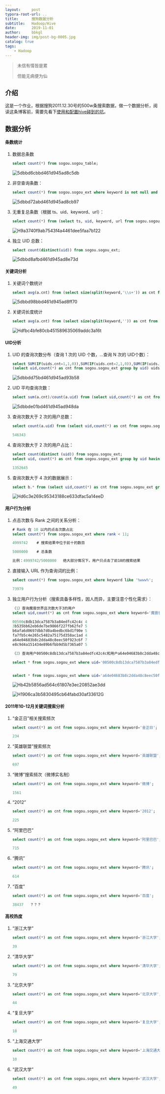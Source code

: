 ```yaml
---
layout:     post
typora-root-url: ..
title:      搜狗数据分析
subtitle:   Hadoop/Hive
date:       2019-11-01
author:     bbkgl
header-img: img/post-bg-0005.jpg
catalog: true
tags:
    - Hadoop
---
```


> 未信有情皆是累
>
> 但能无病便为仙

## 介绍

这是一个作业，根据搜狗2011.12.30号的500w条搜索数据，做一个数据分析，阅读这条博客前，需要先看下[使用和配置hive碰到的坑](<https://bbkgl.github.io/2019/10/30/%E4%BD%BF%E7%94%A8%E5%92%8Chive%E7%A2%B0%E5%88%B0%E7%9A%84%E5%9D%91/>)。

## 数据分析

#### 条数统计

1. 数据总条数

   ```sql
   select count(*) from sogou.sogou_table;
   ```

   ![5dbbd6cbbd461d945ad8c5db](/cloud_img/5dbbd6cbbd461d945ad8c5db.jpg)

2. 非空查询条数：

   ```sql
   select count(*) from sogou.sogou_ext where keyword is not null and keyword!='';
   ```

   ![5dbbd72abd461d945ad8cb97](/cloud_img/5dbbd72abd461d945ad8cb97.jpg)

3. 无重复总条数（根据 ts、uid、keyword、url）：

   ```sql
   select count(*) from (select ts, uid, keyword, url from sogou.sogou_ext group by ts, uid, keyword, url having count(*)=1) a;
   ```

   ![H9a3740f9ab7543f4a4461dee5faa7b122](/cloud_img/H9a3740f9ab7543f4a4461dee5faa7b122.png)

4. 独立 UID 总数：

   ```sql
   select count(distinct(uid)) from sogou.sogou_ext;
   ```

   ![5dbbd8afbd461d945ad8e73d](/cloud_img/5dbbd8afbd461d945ad8e73d.jpg)

#### 关键词分析

1. 关键词个数统计

   ```sql
   select avg(a.cnt) from (select size(split(keyword,'\\s+')) as cnt from sogou.sogou_ext) a;
   ```

   ![5dbbd98bbd461d945ad8ff70](/cloud_img/5dbbd98bbd461d945ad8ff70.jpg)

2. 关键词长度统计

   ```sql
   select avg(a.cnt) from (select size(split(keyword,'')) as cnt from sogou.sogou_ext) a;
   ```

   ![Hdfbc4bfe80cb451589635069addc3a16t](/cloud_img/Hdfbc4bfe80cb451589635069addc3a16t.png)

#### UID分析

1. UID 的查询次数分布（查询 1 次的 UID 个数，...查询 N 次的 UID个数）：

   ```sql
   select SUM(IF(uids.cnt=1,1,0)),SUM(IF(uids.cnt=2,1,0)),SUM(IF(uids.cnt=3,1,0)),SUM(IF(uids.cnt=4,1,0)), SUM(IF(uids.cnt>4,1,0)) from
   (select uid,count(*) as cnt from sogou.sogou_ext group by uid) uids;
   ```

   ![5dbbdd75bd461d945ad93b58](/cloud_img/5dbbdd75bd461d945ad93b58.jpg)

2. UID 平均查询次数：

   ```sql
   select sum(a.cnt)/count(a.uid) from (select uid,count(*) as cnt from sogou.sogou_ext group by uid) a;
   ```

   ![5dbbde01bd461d945ad948da](/cloud_img/5dbbde01bd461d945ad948da.jpg)

3. 查询次数大于 2 次的用户总数：

   ```sql
   select count(a.uid) from (select uid,count(*) as cnt from sogou.sogou_ext group by uid having cnt > 2) a;
   
   546343
   ```

4. 查询次数大于 2 次的用户占比：

   ```sql
   select count(distinct (uid)) from sogou.sogou_ext;
   select uid, count(*) as cnt from sogou.sogou_ext group by uid having cnt > 2) a;
   
   1352645
   ```

5. 查询次数大于 4 次的数据展示：

   ```sql
   select b.* from (select uid,count(*) as cnt from sogou.sogou_ext group by uid having cnt > 4) a join sogou.sogou_ext b on a.uid=b.uid limit 10;
   ```

   ![Hd6c3e269c95343188ce633dfac5a14eeD](/cloud_img/Hd6c3e269c95343188ce633dfac5a14eeD.jpg)

#### 用户行为分析

1. 点击次数与 Rank 之间的关系分析：

   ```sql
   # Rank 在 10 以内的点击次数占比
   select count(*) from sogou.sogou_ext where rank < 11;
   
   4999742    # 搜索结果中位于前十的数目
   
   5000000    # 总条数
   
   比例：4999742/5000000   绝大部分情况下，用户只点击了前10的搜索结果
   ```

2. 直接输入 URL 作为查询词的比例：

   ```sql
   select count(*) from sogou.sogou_ext where keyword like '%www%';
   
   73979
   ```

3. 独立用户行为分析（搜索具备多样性，因人而异，主要注意个性化需求）：

   ```sql
   （1）查询魔兽世界且次数大于3的用户
   select uid,count(*) as cnt from sogou.sogou_ext where keyword='魔兽世界' group by uid having cnt > 3;
   
   00500c8db13dca7587b3a84edfc42c4c	4
   3b535bb62eb6de7be9866f227fb62fe7	5
   b6afa6d0697dbb7d0a4bedbc6bd1f90e	5
   fa7fb5c4e265c5482a75175d358ac1ad	4
   a64e04683b8c2dda48c8eec50f923c6f	7
   e8c9d4a151434e89b6fbb9d5b7365a07	5
   
   （2）查询用户00500c8db13dca7587b3a84edfc42c4c和用户a64e04683b8c2dda48c8eec50f923c6f的相关搜索记录
   
   select * from sogou.sogou_ext where uid='00500c8db13dca7587b3a84edfc42c4c' and keyword like '%魔兽世界%';
   
   
   select * from sogou.sogou_ext where uid='a64e04683b8c2dda48c8eec50f923c6f' and keyword like '%魔兽世界%';
   ```

   ![Hb42b5856ad564c61807e3ec20852ae3dd](/cloud_img/Hb42b5856ad564c61807e3ec20852ae3dd.jpg)

   ![H1906ca3b5830495cb64fabd30af33612G](/cloud_img/H1906ca3b5830495cb64fabd30af33612G.jpg)

#### 2011年10-12月关键词搜索分析

1. “金正日”相关搜索频次

   ```sql
   select count(*) as cnt from sogou.sogou_ext where keyword='金正日';
   
   234
   ```

2. “英雄联盟”搜索频次

   ```sql
   select count(*) as cnt from sogou.sogou_ext where keyword='英雄联盟';
   
   697
   ```

3. “微博”搜索频次（微博实名制）

   ```sql
   select count(*) as cnt from sogou.sogou_ext where keyword='微博';
   
   1561
   ```

4. “2012”

   ```sql
   select count(*) as cnt from sogou.sogou_ext where keyword='2012';
   
   225
   ```

5. “阿里巴巴”

   ```sql
   select count(*) as cnt from sogou.sogou_ext where keyword='阿里巴巴';
   
   715
   ```

6. “腾讯”

   ```sql
   select count(*) as cnt from sogou.sogou_ext where keyword='腾讯';
   
   614
   ```

7. “百度”

   ```sql
   select count(*) as cnt from sogou.sogou_ext where keyword='百度';
   
   38437   ？？？
   ```

#### 高校热度

1. “浙江大学”

   ```sql
   select count(*) as cnt from sogou.sogou_ext where keyword='浙江大学';
   
   39
   ```

2. “清华大学”

   ```sql
   select count(*) as cnt from sogou.sogou_ext where keyword='清华大学';
   
   79
   ```

3. “北京大学”

   ```sql
   select count(*) as cnt from sogou.sogou_ext where keyword='北京大学';
   
   44
   ```

4. “复旦大学”

   ```sql
   select count(*) as cnt from sogou.sogou_ext where keyword='复旦大学';
   
   18
   ```

5. “上海交通大学”

   ```sql
   select count(*) as cnt from sogou.sogou_ext where keyword='上海交通大学';
   
   10
   ```

6. “武汉大学”

   ```sql
   select count(*) as cnt from sogou.sogou_ext where keyword='武汉大学';
   
   49
   ```



